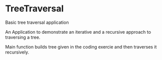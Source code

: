 # TreeTraversal
Basic tree traversal application

An Application to demonstrate an iterative and a recursive
approach to traversing a tree. 

Main function builds tree given in  the coding exercie and
then traverses it recursively.
